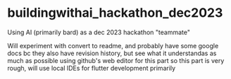 # buildingwithai_hackathon_dec2023
Using AI (primarily bard) as a  dec 2023 hackathon "teammate" 

Will experiment with convert to readme, and probably have some google docs bc they also have revision history, but see what it understandas as much as possible
using github's web editor for this part so this part is very rough, will use local IDEs for flutter development primarily
